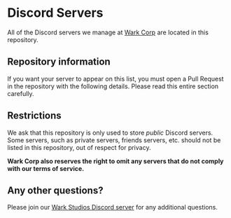 # Discord Servers
All of the Discord servers we manage at [Wark Corp](https://warkcorp.com) are located in this repository.

## Repository information

If you want your server to appear on this list, you must open a Pull Request in the repository with the following details. Please read this entire section carefully.

## Restrictions

We ask that this repository is only used to store _public_ Discord servers. Some servers, such as private servers, friends servers, etc. should not be listed in this repository, out of respect for privacy.

**Wark Corp also reserves the right to omit any servers that do not comply with our terms of service.**

## Any other questions?

Please join our [Wark Studios Discord server](https://discord.gg/VsX6uPSvmP) for any additional questions.
